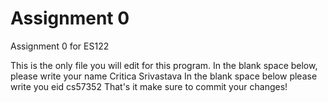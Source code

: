 # Assignment 0

Assignment 0 for ES122

This is the only file you will edit for this program. In the blank space below, please write your name
Critica Srivastava
In the blank space below please write you eid
cs57352
That's it make sure to commit your changes!
